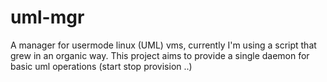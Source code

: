 # uml-mgr
A manager for usermode linux (UML) vms, currently I'm using a script that grew in an organic way. This project aims to provide
a single daemon for basic uml operations (start stop provision ..)


